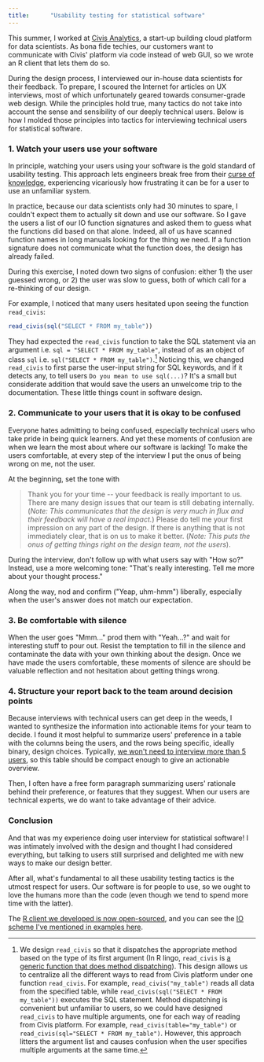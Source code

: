 ```yaml
---
title:      "Usability testing for statistical software"
---
```


This summer, I worked at [Civis Analytics](https://www.civisanalytics.com/), a start-up building cloud platform for data scientists. As bona fide techies, our customers want to communicate with Civis' platform via code instead of web GUI, so we wrote an R client that lets them do so.

During the design process, I interviewed our in-house data scientists for their feedback. To prepare, I scoured the Internet for articles on UX interviews, most of which unfortunately geared towards consumer-grade web design. While the principles hold true, many tactics do not take into account the sense and sensibility of our deeply technical users. Below is how I molded those principles into tactics for interviewing technical users for statistical software.

### 1. Watch your users use your software

In principle, watching your users using your software is the gold standard of usability testing. This approach lets engineers break free from their [curse of knowledge](https://en.wikipedia.org/wiki/Curse_of_knowledge), experiencing vicariously how frustrating it can be for a user to use an unfamiliar system.

In practice, because our data scientists only had 30 minutes to spare, I couldn't expect them to actually sit down and use our software. So I gave the users a list of our IO function signatures and asked them to guess what the functions did based on that alone. Indeed, all of us have scanned function names in long manuals looking for the thing we need. If a function signature does not communicate what the function does, the design has already failed.

During this exercise, I noted down two signs of confusion: either 1) the user guessed wrong, or 2) the user was slow to guess, both of which call for a re-thinking of our design.

For example, I noticed that many users hesitated upon seeing the function `read_civis`:

```R
read_civis(sql("SELECT * FROM my_table"))
```

They had expected the `read_civis` function to take the SQL statement via an argument i.e. `sql = "SELECT * FROM my_table"`, instead of as an object of class `sql` i.e. `sql("SELECT * FROM my_table")`.[^1] Noticing this, we changed `read_civis` to first parse the user-input string for SQL keywords, and if it detects any, to tell users `Do you mean to use sql(...)`? It's a small but considerate addition that would save the users an unwelcome trip to the documentation. These little things count in software design.

[^1]: We design `read_civis` so that it dispatches the appropriate method based on the type of its first argument (In R lingo, `read_civis` is [a generic function that does method dispatching](http://adv-r.had.co.nz/S3.html)). This design allows us to centralize all the different ways to read from Civis platform under one function `read_civis`. For example, `read_civis("my_table")` reads all data from the specified table, while `read_civis(sql("SELECT * FROM my_table"))` executes the SQL statement. Method dispatching is convenient but unfamiliar to users, so we could have designed `read_civis` to have multiple arguments, one for each way of reading from Civis platform. For example, `read_civis(table="my_table")` or `read_civis(sql="SELECT * FROM my_table")`. However, this approach litters the argument list and causes confusion when the user specifies multiple arguments at the same time.


### 2. Communicate to your users that it is okay to be confused 

Everyone hates admitting to being confused, especially technical users who take pride in being quick learners. And yet these moments of confusion are when we learn the most about where our software is lacking! To make the users comfortable, at every step of the interview I put the onus of being wrong on me, not the user.

At the beginning, set the tone with 

> Thank you for your time -- your feedback is really important to us. There are many design issues that our team is still debating internally. (*Note: This communicates that the design is very much in flux and their feedback will have a real impact.*) Please do tell me your first impression on any part of the design. If there is anything that is not immediately clear, that is on us to make it better. (*Note: This puts the onus of getting things right on the design team, not the users*).

During the interview, don't follow up with what users say with "How so?" Instead, use a more welcoming tone: "That's really interesting. Tell me more about your thought process."

Along the way, nod and confirm ("Yeap, uhm-hmm") liberally, especially when the user's answer does not match our expectation.

### 3. Be comfortable with silence

When the user goes "Mmm..." prod them with "Yeah...?" and wait for interesting stuff to pour out. Resist the temptation to fill in the silence and contaminate the data with your own thinking about the design. Once we have made the users comfortable, these moments of silence are should be valuable reflection and not hesitation about getting things wrong.

### 4. Structure your report back to the team around decision points

Because interviews with technical users can get deep in the weeds, I wanted to synthesize the information into actionable items for your team to decide. I found it most helpful to summarize users' preference in a table with the columns being the users, and the rows being specific, ideally binary, design choices. Typically, [we won't need to interview more than 5 users](https://www.nngroup.com/articles/why-you-only-need-to-test-with-5-users/), so this table should be compact enough to give an actionable overview.

Then, I often have a free form paragraph summarizing users' rationale behind their preference, or features that they suggest. When our users are technical experts, we do want to take advantage of their advice.

### Conclusion

And that was my experience doing user interview for statistical software! I was intimately involved with the design and thought I had considered everything, but talking to users still surprised and delighted me with new ways to make our design better. 

After all, what's fundamental to all these usability testing tactics is the utmost respect for users. Our software is for people to use, so we ought to love the humans more than the code (even though we tend to spend more time with the latter).

The [R client we developed is now open-sourced](https://github.com/civisanalytics/civis-r), and you can see the [IO scheme I've mentioned in examples here](https://github.com/civisanalytics/civis-r/blob/master/R/io.R).
